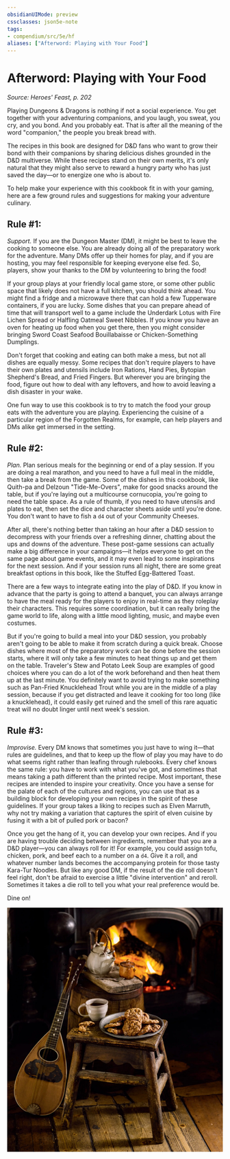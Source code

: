```yaml
---
obsidianUIMode: preview
cssclasses: json5e-note
tags:
- compendium/src/5e/hf
aliases: ["Afterword: Playing with Your Food"]
---
```

# Afterword: Playing with Your Food
*Source: Heroes' Feast, p. 202* 

Playing Dungeons & Dragons is nothing if not a social experience. You get together with your adventuring companions, and you laugh, you sweat, you cry, and you bond. And you probably eat. That is after all the meaning of the word "companion," the people you break bread with.

The recipes in this book are designed for D&D fans who want to grow their bond with their companions by sharing delicious dishes grounded in the D&D multiverse. While these recipes stand on their own merits, it's only natural that they might also serve to reward a hungry party who has just saved the day—or to energize one who is about to.

To help make your experience with this cookbook fit in with your gaming, here are a few ground rules and suggestions for making your adventure culinary.

## Rule #1:

*Support.* If you are the Dungeon Master (DM), it might be best to leave the cooking to someone else. You are already doing all of the preparatory work for the adventure. Many DMs offer up their homes for play, and if you are hosting, you may feel responsible for keeping everyone else fed. So, players, show your thanks to the DM by volunteering to bring the food!

If your group plays at your friendly local game store, or some other public space that likely does not have a full kitchen, you should think ahead. You might find a fridge and a microwave there that can hold a few Tupperware containers, if you are lucky. Some dishes that you can prepare ahead of time that will transport well to a game include the Underdark Lotus with Fire Lichen Spread or Halfling Oatmeal Sweet Nibbles. If you know you have an oven for heating up food when you get there, then you might consider bringing Sword Coast Seafood Bouillabaisse or Chicken-Something Dumplings.

Don't forget that cooking and eating can both make a mess, but not all dishes are equally messy. Some recipes that don't require players to have their own plates and utensils include Iron Rations, Hand Pies, Bytopian Shepherd's Bread, and Fried Fingers. But wherever you are bringing the food, figure out how to deal with any leftovers, and how to avoid leaving a dish disaster in your wake.

One fun way to use this cookbook is to try to match the food your group eats with the adventure you are playing. Experiencing the cuisine of a particular region of the Forgotten Realms, for example, can help players and DMs alike get immersed in the setting.

## Rule #2:

*Plan.* Plan serious meals for the beginning or end of a play session. If you are doing a real marathon, and you need to have a full meal in the middle, then take a break from the game. Some of the dishes in this cookbook, like Quith-pa and Delzoun "Tide-Me-Overs", make for good snacks around the table, but if you're laying out a multicourse cornucopia, you're going to need the table space. As a rule of thumb, if you need to have utensils and plates to eat, then set the dice and character sheets aside until you're done. You don't want to have to fish a `d4` out of your Community Cheeses.

After all, there's nothing better than taking an hour after a D&D session to decompress with your friends over a refreshing dinner, chatting about the ups and downs of the adventure. These post-game sessions can actually make a big difference in your campaigns—it helps everyone to get on the same page about game events, and it may even lead to some inspirations for the next session. And if your session runs all night, there are some great breakfast options in this book, like the Stuffed Egg-Battered Toast.

There are a few ways to integrate eating into the play of D&D. If you know in advance that the party is going to attend a banquet, you can always arrange to have the meal ready for the players to enjoy in real-time as they roleplay their characters. This requires some coordination, but it can really bring the game world to life, along with a little mood lighting, music, and maybe even costumes.

But if you're going to build a meal into your D&D session, you probably aren't going to be able to make it from scratch during a quick break. Choose dishes where most of the preparatory work can be done before the session starts, where it will only take a few minutes to heat things up and get them on the table. Traveler's Stew and Potato Leek Soup are examples of good choices where you can do a lot of the work beforehand and then heat them up at the last minute. You definitely want to avoid trying to make something such as Pan-Fried Knucklehead Trout while you are in the middle of a play session, because if you get distracted and leave it cooking for too long (like a knucklehead), it could easily get ruined and the smell of this rare aquatic treat will no doubt linger until next week's session.

## Rule #3:

*Improvise.* Every DM knows that sometimes you just have to wing it—that rules are guidelines, and that to keep up the flow of play you may have to do what seems right rather than leafing through rulebooks. Every chef knows the same rule: you have to work with what you've got, and sometimes that means taking a path different than the printed recipe. Most important, these recipes are intended to inspire your creativity. Once you have a sense for the palate of each of the cultures and regions, you can use that as a building block for developing your own recipes in the spirit of these guidelines. If your group takes a liking to recipes such as Elven Marruth, why not try making a variation that captures the spirit of elven cuisine by fusing it with a bit of pulled pork or bacon?

Once you get the hang of it, you can develop your own recipes. And if you are having trouble deciding between ingredients, remember that you are a D&D player—you can always roll for it! For example, you could assign tofu, chicken, pork, and beef each to a number on a `d4`. Give it a roll, and whatever number lands becomes the accompanying protein for those tasty Kara-Tur Noodles. But like any good DM, if the result of the die roll doesn't feel right, don't be afraid to exercise a little "divine intervention" and reroll. Sometimes it takes a die roll to tell you what your real preference would be.

Dine on!

![](https://raw.githubusercontent.com/5etools-mirror-3/5etools-img/main/recipes/HF/129_Newm_9781984858900_lay_art_r1.webp#center)